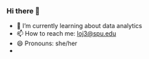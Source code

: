 ### Hi there 👋
- 🌱 I’m currently learning about data analytics
- 📫 How to reach me: loj3@spu.edu
- 😄 Pronouns: she/her
- 
<!--
**jobilo/jobilo** is a ✨ _special_ ✨ repository because its `README.md` (this file) appears on your GitHub profile.

Here are some ideas to get you started:

- 🌱 I’m currently learning about data analytics
- 📫 How to reach me: loj3@spu.edu
- 😄 Pronouns: she/her
-->
